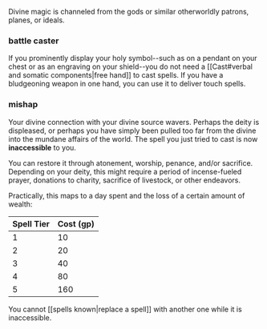 Divine magic is channeled from the gods or similar otherworldly patrons, planes, or ideals.

### battle caster

If you prominently display your holy symbol--such as on a pendant on your chest or as an engraving on your shield--you do not need a [[Cast#verbal and somatic components|free hand]] to cast spells.  If you have a bludgeoning weapon in one hand, you can use it to deliver touch spells.

### mishap

Your divine connection with your divine source wavers. Perhaps the deity is displeased, or perhaps you have simply been pulled too far from the divine into the mundane affairs of the world. The spell you just tried to cast is now **inaccessible** to you.

You can restore it through atonement, worship, penance, and/or sacrifice.  Depending on your deity, this might require a period of incense-fueled prayer, donations to charity, sacrifice of livestock, or other endeavors.  

Practically, this maps to a day spent and the loss of a certain amount of wealth:

| Spell Tier | Cost (gp) |
| ---------- | --------- |
| 1          | 10        |
| 2          | 20        |
| 3          | 40        |
| 4          | 80        |
| 5          | 160       |

You cannot [[spells known|replace a spell]] with another one while it is inaccessible.

